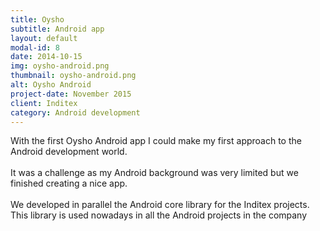 ```yaml
---
title: Oysho
subtitle: Android app
layout: default
modal-id: 8
date: 2014-10-15
img: oysho-android.png
thumbnail: oysho-android.png
alt: Oysho Android
project-date: November 2015
client: Inditex
category: Android development
---
```

With the first Oysho Android app I could make my first approach to the Android development world. <br/></br>
It was a challenge as my Android background was very limited but we finished creating a nice app.<br/><br>
We developed in parallel the Android core library for the Inditex projects. This library is used nowadays in all the Android projects in the company
